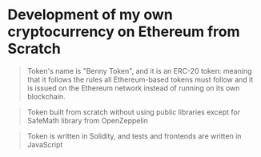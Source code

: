 # Development of my own cryptocurrency on Ethereum from Scratch

> Token's name is "Benny Token", and it is an ERC-20 token: meaning that it follows the rules all Ethereum-based tokens must follow and it is issued on the Ethereum network instead of running on its own blockchain.

> Token built from scratch without using public libraries except for SafeMath library from OpenZeppelin

> Token is written in Solidity, and tests and frontends are written in JavaScript